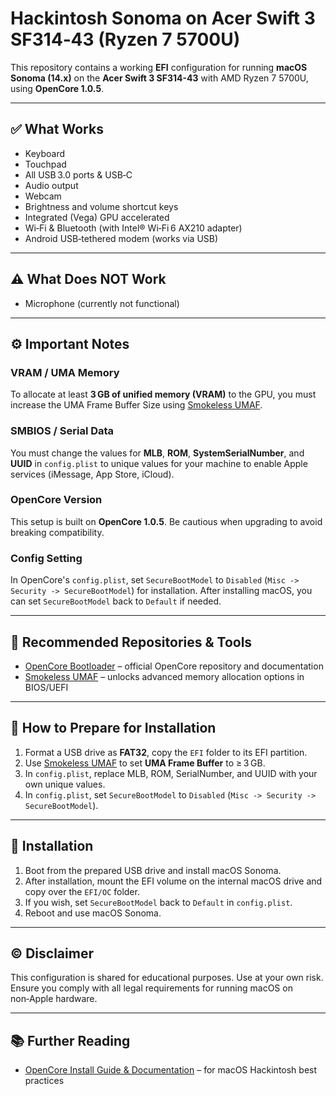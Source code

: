# Hackintosh Sonoma on Acer Swift 3 SF314‑43 (Ryzen 7 5700U)

This repository contains a working **EFI** configuration for running **macOS Sonoma (14.x)** on the **Acer Swift 3 SF314-43** with AMD Ryzen 7 5700U, using **OpenCore 1.0.5**.

---

## ✅ What Works

* Keyboard
* Touchpad
* All USB 3.0 ports & USB‑C
* Audio output
* Webcam
* Brightness and volume shortcut keys
* Integrated (Vega) GPU accelerated
* Wi‑Fi & Bluetooth (with Intel® Wi‑Fi 6 AX210 adapter)
* Android USB‑tethered modem (works via USB)

---

## ⚠️ What Does NOT Work

* Microphone (currently not functional)

---

## ⚙️ Important Notes

### VRAM / UMA Memory

To allocate at least **3 GB of unified memory (VRAM)** to the GPU, you must increase the UMA Frame Buffer Size using [Smokeless UMAF](https://github.com/DavidS95/Smokeless_UMAF).

### SMBIOS / Serial Data

You must change the values for **MLB**, **ROM**, **SystemSerialNumber**, and **UUID** in `config.plist` to unique values for your machine to enable Apple services (iMessage, App Store, iCloud).

### OpenCore Version

This setup is built on **OpenCore 1.0.5**. Be cautious when upgrading to avoid breaking compatibility.

### Config Setting

In OpenCore's `config.plist`, set `SecureBootModel` to `Disabled` (`Misc -> Security -> SecureBootModel`) for installation. After installing macOS, you can set `SecureBootModel` back to `Default` if needed.

---

## 🔗 Recommended Repositories & Tools

* [OpenCore Bootloader](https://github.com/acidanthera/OpenCorePkg) – official OpenCore repository and documentation
* [Smokeless UMAF](https://github.com/DavidS95/Smokeless_UMAF) – unlocks advanced memory allocation options in BIOS/UEFI

---

## 🚀 How to Prepare for Installation

1. Format a USB drive as **FAT32**, copy the `EFI` folder to its EFI partition.
2. Use [Smokeless UMAF](https://github.com/DavidS95/Smokeless_UMAF) to set **UMA Frame Buffer** to ≥ 3 GB.
3. In `config.plist`, replace MLB, ROM, SerialNumber, and UUID with your own unique values.
4. In `config.plist`, set `SecureBootModel` to `Disabled` (`Misc -> Security -> SecureBootModel`).

---

## 🚀 Installation

1. Boot from the prepared USB drive and install macOS Sonoma.
2. After installation, mount the EFI volume on the internal macOS drive and copy over the `EFI/OC` folder.
3. If you wish, set `SecureBootModel` back to `Default` in `config.plist`.
4. Reboot and use macOS Sonoma.

---

## ©️ Disclaimer

This configuration is shared for educational purposes. Use at your own risk. Ensure you comply with all legal requirements for running macOS on non‑Apple hardware.

---

## 📚 Further Reading

* [OpenCore Install Guide & Documentation](https://dortania.github.io/OpenCore-Install-Guide/) – for macOS Hackintosh best practices
